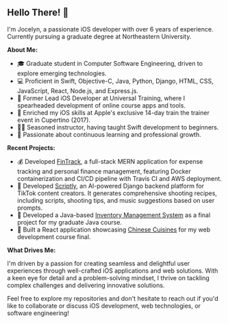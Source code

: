 ## Hello There! 👋

I'm Jocelyn, a passionate iOS developer with over 6 years of experience. Currently pursuing a graduate degree at Northeastern University.  

**About Me:**

- 🎓 Graduate student in Computer Software Engineering, driven to explore emerging technologies.
- 💻 Proficient in Swift, Objective-C, Java, Python, Django, HTML, CSS, JavaScript, React, Node.js, and Express.js.
- 🚀 Former Lead iOS Developer at Universal Training, where I spearheaded development of online course apps and tools.
- 🍎 Enriched my iOS skills at Apple's exclusive 14-day train the trainer event in Cupertino (2017).
- 👨‍🏫 Seasoned instructor, having taught Swift development to beginners.
- 🌱 Passionate about continuous learning and professional growth.

**Recent Projects:**

- 💰 Developed [FinTrack](https://github.com/jocelynting/fintrack.git), a full-stack MERN application for expense tracking and personal finance management, featuring Docker containerization and CI/CD pipeline with Travis CI and AWS deployment.
- 🎥 Developed [Scriptly](https://github.com/Scriptly-Wizards/Scriptly.git), an AI-powered Django backend platform for TikTok content creators. It generates comprehensive shooting recipes, including scripts, shooting tips, and music suggestions based on user prompts.
- 🍎 Developed a Java-based [Inventory Management System](https://github.com/jocelynting/fruit-shop-inventory-management.git) as a final project for my graduate Java course.
- 🥡 Built a React application showcasing [Chinese Cuisines](https://github.com/jocelynting/chinese-cuisines.git) for my web development course final.

**What Drives Me:**

I'm driven by a passion for creating seamless and delightful user experiences through well-crafted iOS applications and web solutions. With a keen eye for detail and a problem-solving mindset, I thrive on tackling complex challenges and delivering innovative solutions.

Feel free to explore my repositories and don't hesitate to reach out if you'd like to collaborate or discuss iOS development, web technologies, or software engineering!
